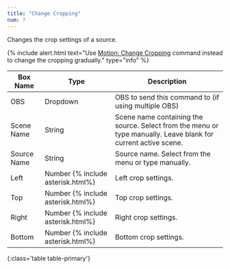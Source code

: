 ```yaml
---
title: "Change Cropping"
num: 7
---
```


Changes the crop settings of a source.

{% include alert.html text="Use <a href='/docs2/commands/obs-motion#motionchangecropping'>Motion: Change Cropping</a> command instead to change the cropping gradually." type="info" %} 

| Box Name | Type | Description | 
|-------|--------|--------
|OBS|Dropdown|OBS to send this command to (if using multiple OBS)|
|Scene Name|	String	|Scene name containing the source. Select from the menu or type manually. Leave blank for current active scene.
|Source Name|	String|	Source name. Select from the menu or type manually. 
|Left|Number {% include asterisk.html%}|Left crop settings.
|Top|Number {% include asterisk.html%}|Top crop settings.
|Right|Number {% include asterisk.html%}|Right crop settings.
|Bottom|Number {% include asterisk.html%}|Bottom crop settings.
{:class='table table-primary'}









